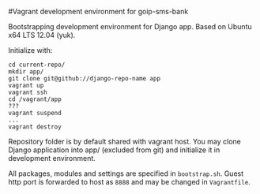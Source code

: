 #Vagrant development environment for goip-sms-bank

Bootstrapping development environment for Django app.
Based on Ubuntu x64 LTS 12.04 (yuk).

Initialize with:

    cd current-repo/
    mkdir app/
    git clone git@github://django-repo-name app
    vagrant up
    vagrant ssh
    cd /vagrant/app
    ???
    vagrant suspend
    ...
    vagrant destroy

Repository folder is by default shared with vagrant host.
You may clone Django application into app/ (excluded from git) and
initialize it in development environment.

All packages, modules and settings are specified in `bootstrap.sh`.
Guest http port is forwarded to host as `8888` and may be changed in
`Vagrantfile`.
